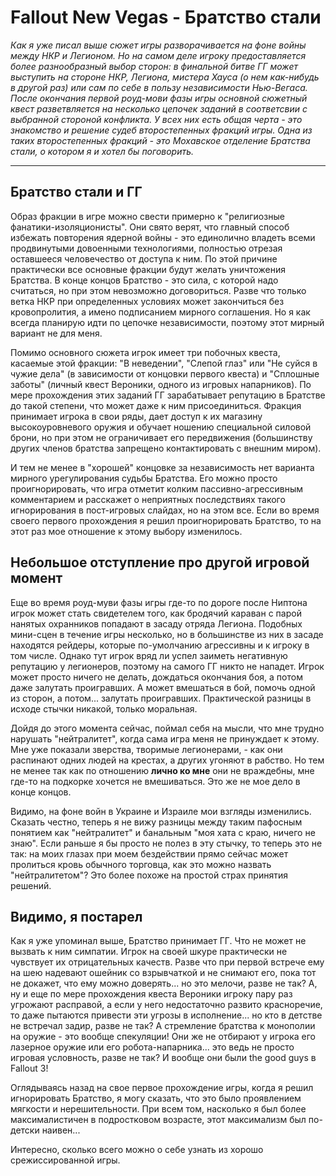 # Fallout New Vegas - Братство стали

*Как я уже писал выше сюжет игры разворачивается на фоне войны между НКР и Легионом. Но на самом деле игроку предоставляется более разнообразный выбор сторон: в финальной битве ГГ может выступить на стороне НКР, Легиона, мистера Хауса (о нем как-нибудь в другой раз) или сам по себе в пользу независимости Нью-Вегаса. После окончания первой роуд-мови фазы игры основной сюжетный квест разветвляется на несколько цепочек заданий в соответсвии с выбранной стороной конфликта. У всех них есть общая черта - это знакомство и решение судеб второстепенных фракций игры. Одна из таких второстепенных фракций - это Мохавское отделение Братства стали, о котором я и хотел бы поговорить.*

---

## Братство стали и ГГ

Образ фракции в игре можно свести примерно к "религиозные фанатики-изоляционисты". Они свято верят, что главный способ избежать повторения ядерной войны - это единолично владеть всеми продвинутыми довоенными технологиями, полностью отрезая оставшееся человечество от доступа к ним. По этой причине практически все основные фракции будут желать уничтожения Братства. В конце концов Братство - это сила, с которой надо считаться, но при этом невозможно договориться.  Разве что только ветка НКР при определенных условиях может закончиться без кровопролития, а имено подписанием мирного соглашения. Но я как всегда планирую идти по цепочке независимости, поэтому этот мирный вариант не для меня.

Помимо основного сюжета игрок имеет три побочных квеста, касаемые этой фракции: "В неведении", "Слепой глаз" или "Не суйся в чужие дела" (в зависимости от концовки первого квеста) и "Сплошные заботы" (личный квест Вероники, одного из игровых напарников). По мере прохождения этих заданий ГГ зарабатывает репутацию в Братстве до такой степени, что может даже к ним присоединиться. Фракция принимает игрока в свои ряды, дает доступ к их магазину высокоуровневого оружия и обучает ношению специальной силовой брони, но при этом не ограничивает его передвижения (большинству других членов братства запрещено контактировать с внешним миром).

И тем не менее в "хорошей" концовке за независимость нет варианта мирного урегулирования судьбы Братства. Его можно просто проигнорировать, что игра отметит колким пассивно-агрессивным комментарием и расскажет о неприятных последствиях такого игнорирования в пост-игровых слайдах, но на этом все. Если во время своего первого прохождения я решил проигнорировать Братство, то на этот раз мое отношение к этому выбору изменилось.

## Небольшое отступление про другой игровой момент

Еще во время роуд-муви фазы игры где-то по дороге после Ниптона игрок может стать свидетелем того, как бродячий караван с парой нанятых охранников попадают в засаду отряда Легиона. Подобных мини-сцен в течение игры несколько, но в большинстве из них в засаде находятся рейдеры, которые по-умолчанию агрессивны и к игроку в том числе. Однако тут игрок вряд ли успел заиметь негативную репутацию у легионеров, поэтому на самого ГГ никто не нападет. Игрок может просто ничего не делать, дождаться окончания боя, а потом даже залутать проигравших. А может вмешаться в бой, помочь одной из сторон, а потом... залутать проигравших. Практической разницы в исходе стычки никакой, только моральная.

Дойдя до этого момента сейчас, поймал себя на мысли, что мне трудно нарушать "нейтралитет", когда сама игра меня не принуждает к этому. Мне уже показали зверства, творимые легионерами, - как они распинают одних людей на крестах, а других угоняют в рабство. Но тем не менее так как по отношению **лично ко мне** они не враждебны, мне где-то на подкорке хочется не вмешиваться. Это же не мое дело в конце концов.

Видимо, на фоне войн в Украине и Израиле мои взгляды изменились. Сказать честно, теперь я не вижу разницы между таким пафосным понятием как "нейтралитет" и банальным "моя хата с краю, ничего не знаю". Если раньше я бы просто не полез в эту стычку, то теперь это не так: на моих глазах при моем бездействии прямо сейчас может пролиться кровь обычного торговца, как это можно назвать "нейтралитетом"? Это более похоже на простой страх принятия решений.

## Видимо, я постарел

Как я уже упоминал выше, Братство принимает ГГ. Что не может не вызвать к ним симпатии. Игрок на своей шкуре практически не чувствует их отрицательных качеств. Разве что при первой встрече ему на шею надевают ошейник со взрывчаткой и не снимают его, пока тот не докажет, что ему можно доверять... но это мелочи, разве не так? А, ну и еще по мере прохождения квеста Вероники игроку пару раз угрожают расправой, а если у него недостаточно развито красноречие, то даже пытаются привести эти угрозы в исполнение... но кто в детстве не встречал задир, разве не так? А стремление братства к монополии на оружие - это вообще спекуляции! Они же не отбирают у игрока его лазерное оружие или его робота-напарника... это ведь не просто игровая условность, разве не так? И вообще они были the good guys в Fallout 3!

Оглядываясь назад на свое первое прохождение игры, когда я решил игнорировать Братство, я могу сказать, что это было проявлением мягкости и нерешительности. При всем том, насколько я был более максималистичен в подростковом возрасте, этот максимализм был по-детски наивен...

Интересно, сколько всего можно о себе узнать из хорошо срежиссированной игры.

